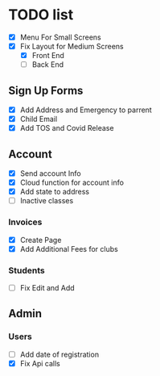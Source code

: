 # TODO list

- [x] Menu For Small Screens
- [x] Fix Layout for Medium Screens
  - [x] Front End
  - [ ] Back End

## Sign Up Forms

- [x] Add Address and Emergency to parrent
- [x] Child Email
- [x] Add TOS and Covid Release

## Account

- [x] Send account Info
- [x] Cloud function for account info
- [x] Add state to address
- [ ] Inactive classes

### Invoices

- [x] Create Page
- [x] Add Additional Fees for clubs

### Students

- [ ] Fix Edit and Add

## Admin

### Users

- [ ] Add date of registration
- [x] Fix Api calls
